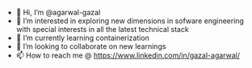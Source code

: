 - 👋 Hi, I’m @agarwal-gazal
- 👀 I’m interested in exploring new dimensions in sofware engineering with special interests in all the latest technical stack
- 🌱 I’m currently learning containerization
- 💞️ I’m looking to collaborate on new learnings
- 📫 How to reach me @ https://www.linkedin.com/in/gazal-agarwal/

